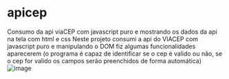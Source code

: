 # apicep
Consumo da api viaCEP com javascript puro e mostrando os dados da api na tela com html e css
Neste projeto consumi a api do VIACEP com javascript puro e  manipulando o DOM fiz algumas funcionalidades aparecerem (o programa é capaz de identificar se o cep é valido ou não, se o cep for valido os campos serão preenchidos de forma automática)
![image](https://user-images.githubusercontent.com/69086171/112204702-baf69200-8bf2-11eb-9ee4-4a0da48695c4.png)
